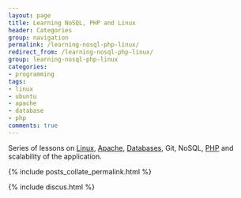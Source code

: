 ```yaml
---
layout: page
title: Learning NoSQL, PHP and Linux
header: Categories
group: navigation
permalink: /learning-nosql-php-linux/
redirect_from: /learning-nosql-php-linux/
group: learning-nosql-php-linux
categories:
- programming
tags:
- linux
- ubuntu
- apache
- database
- php
comments: true
---
```


Series of lessons on [Linux](/tag/linux), [Apache](/tag/apache), [Databases](/tag/database), Git, NoSQL, [PHP](/tag/php) and scalability of the application. 

{% include posts_collate_permalink.html %}

{% include discus.html %}
